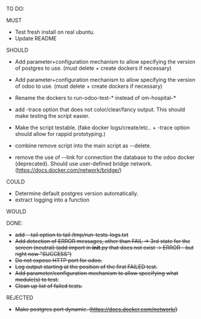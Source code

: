 TO DO:

MUST
* Test fresh install on real ubuntu.
* Update README

SHOULD
* Add parameter+configuration mechanism to allow specifying the version of postgres to use. (must delete + create dockers if necessary)
* Add parameter+configuration mechanism to allow specifying the version of odoo to use. (must delete + create dockers if necessary)

* Rename the dockers to run-odoo-test-* instead of om-hospital-*

* add -trace option that does not color/clear/fancy output. This should make testing the script easier.
* Make the script testable. (fake docker logs/create/etc..  + -trace option should allow for rappid prototyping.)
* combine remove script into the main script as --delete.
* remove the use of --link for connection the database to the odoo docker (deprecated). Should use user-defined bridge network. (https://docs.docker.com/network/bridge/)

COULD
* Determine default postgres version automatically.
* extract logging into a function

WOULD

DONE:

* ~~add --tail option to tail /tmp/run-tests-logs.txt~~
* ~~Add detection of ERROR messages, other than FAIL -> 3rd state for the screen (neutral) (add import in __init__.py that does not exist -> ERROR - but right now "SUCCESS")~~
* ~~Do not expose HTTP port for odoo.~~
* ~~Log output starting at the position of the first FAILED test.~~
* ~~Add parameter/configuration mechanism to allow specifying what module(s) to test.~~
* ~~Clean up list of failed tests.~~

REJECTED

* ~~Make postgres port dynamic. (https://docs.docker.com/network/)~~
